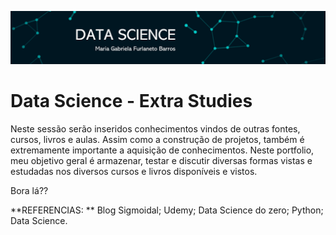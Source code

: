 
<p align="center">
  <img src="Imagem1.png" >
</p>

# Data Science - Extra Studies 

Neste sessão serão inseridos conhecimentos vindos de outras fontes, cursos, livros e aulas. Assim como a construção de projetos, também é extremamente importante a aquisição de conhecimentos. Neste portfolio, meu objetivo geral é armazenar, testar e discutir diversas formas vistas e estudadas nos diversos cursos e livros disponíveis e vistos. 

Bora lá??

**REFERENCIAS: ** Blog Sigmoidal; Udemy; Data Science do zero; Python; Data Science. 
